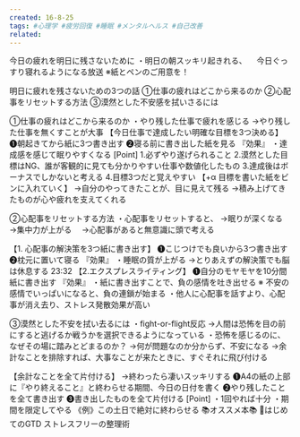 ```yaml
---
created: 16-8-25
tags: #心理学 #疲労回復 #睡眠 #メンタルヘルス #自己改善
related:
---
```


今日の疲れを明日に残さないために
・明日の朝スッキリ起きれる、
　今日ぐっすり寝れるようになる放送
※紙とペンのご用意を！

明日に疲れを残さないための3つの話
①仕事の疲れはどこから来るのか
②心配事をリセットする方法
③漠然とした不安感を拭いさるには

①仕事の疲れはどこから来るのか
・やり残した仕事で疲れを感じる
→やり残した仕事を無くすことが大事
【今日仕事で達成したい明確な目標を3つ決める】
❶朝起きてから紙に3つ書き出す
❷寝る前に書き出した紙を見る
『効果』
・達成感を感じて眠りやすくなる
[Point]
1.必ずやり遂げられること
2.漠然とした目標はNG、誰が客観的に見ても分かりやすい仕事や数値化したもの
3.達成後はボーナスでしかないと考える
4.目標3つだと覚えやすい
【+α 目標を書いた紙をビンに入れていく】
→自分のやってきたことが、目に見えて残る
→積み上げてきたものが心や疲れを支えてくれる

②心配事をリセットする方法
・心配事をリセットすると、
→眠りが深くなる
→集中力が上がる
　→心配事があると無意識に頭で考える

【1. 心配事の解決策を3つ紙に書き出す】
❶こじつけでも良いから3つ書き出す
❷枕元に置いて寝る
『効果』
・睡眠の質が上がる
→とりあえずの解決策でも脳は休息する
23:32
【2.エクスプレスライティング】
❶自分のモヤモヤを10分間紙に書き出す
『効果』
・紙に書き出すことで、負の感情を吐き出せる
※ 不安の感情でいっぱいになると、負の連鎖が始まる
・他人に心配事を話すより、心配事が消え去り、ストレス発散効果が高い

③漠然とした不安を拭い去るには
・fight-or-flight反応
→人間は恐怖を目の前にすると逃げるか戦うかを選択できるようになっている
・恐怖を感じるのに、なぜその場に踏みとどまるのか？
→何が問題なのか分からず、不安になる
→余計なことを排除すれば、大事なことが来たときに、すぐそれに飛び付ける

【余計なことを全て片付ける】
→終わったら凄いスッキリする
❶A4の紙の上部に『やり終えること』と終わらせる期間、今日の日付を書く
❷やり残したことを全て書き出す
❸書き出したものを全て片付ける
[Point]
・1回やれば十分
・期間を限定してやる
《例》この土日で絶対に終わらせる
📚オススメ本📚
📘はじめてのGTD ストレスフリーの整理術
